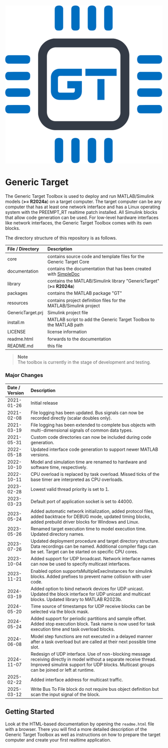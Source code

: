 ![](documentation/img/icon.svg)

# Generic Target

The Generic Target Toolbox is used to deploy and run MATLAB/Simulink models (**>= R2024a**) on a target computer.
The target computer can be any computer that has at least one network interface and has a Linux operating system with the PREEMPT_RT realtime patch installed.
All Simulink blocks that allow code generation can be used.
For low-level hardware interfaces like network interfaces, the Generic Target Toolbox comes with its own blocks.

The directory structure of this repository is as follows.

| File / Directory   | Description                                                                                                    |
| :----------------- | :------------------------------------------------------------------------------------------------------------- |
| core               | contains source code and template files for the Generic Target Core                                            |
| documentation      | contains the documentation that has been created with [SimpleDoc](https://github.com/RobertDamerius/SimpleDoc) |
| library            | contains the MATLAB/Simulink library "GenericTarget" (**>= R2024a**)                                           |
| packages           | contains the MATLAB package "GT"                                                                               |
| resources          | contains project definition files for the MATLAB/Simulink project                                              |
| GenericTarget.prj  | Simulink project file                                                                                          |
| install.m          | MATLAB script to add the Generic Target Toolbox to the MATLAB path                                             |
| LICENSE            | license information                                                                                            |
| readme.html        | forwards to the documentation                                                                                  |
| README.md          | this file                                                                                                      |


> **Note**<br>
> The toolbox is currently in the stage of development and testing.

### Major Changes
| Date / Version  | Description                                                                                                                                                                                                        |
| :-------------- | :----------------------------------------------------------------------------------------------------------------------------------------------------------------------------------------------------------------- |
| 2021-01-26      | Initial release                                                                                                                                                                                                    |
| 2021-02-08      | File logging has been updated. Bus signals can now be recorded directly (scalar doubles only).                                                                                                                     |
| 2021-03-19      | File logging has been extended to complete bus objects with multi-dimensional signals of common data types.                                                                                                        |
| 2021-05-31      | Custom code directories can now be included during code generation.                                                                                                                                                |
| 2022-05-18      | Updated interface code generation to support newer MATLAB versions.                                                                                                                                                |
| 2022-10-10      | Model and simulation time are renamed to hardware and software time, respectively.                                                                                                                                 |
| 2022-10-11      | CPU overload is replaced by task overload. Missed ticks of the base timer are interpreted as CPU overloads.                                                                                                        |
| 2023-02-28      | Lowest valid thread priority is set to 1.                                                                                                                                                                          |
| 2023-03-23      | Default port of application socket is set to 44000.                                                                                                                                                                |
| 2023-05-24      | Added automatic network initialization, added protocol files, added backtrace for DEBUG mode, updated timing blocks, added prebuild driver blocks for Windows and Linux.                                           |
| 2023-05-26      | Renamed target execution time to model execution time. Updated directory names.                                                                                                                                    |
| 2023-07-26      | Updated deployment procedure and target directory structure. Data recordings can be named. Additional compiler flags can be set. Target can be started on specific CPU cores.                                      |
| 2023-10-04      | Added support for UDP broadcast. Network interface names can now be used to specify multicast interfaces.                                                                                                          |
| 2023-11-21      | Enabled option supportsMultipleExecInstances for simulink blocks. Added prefixes to prevent name collision with user code.                                                                                         |
| 2024-03-19      | Added option to bind network devices for UDP unicast. Updated the block interface for UDP unicast and multicast blocks. Updated library to MATLAB R2023b.                                                          |
| 2024-05-20      | Time source of timestamps for UDP receive blocks can be selected via the block mask.                                                                                                                               |
| 2024-05-24      | Added support for periodic partitions and sample offset. Added stop execution block. Task name is now used for task execution time and task overload blocks.                                                       |
| 2024-06-08      | Model step functions are not executed in a delayed manner after a task overload but are called at their next possible time slot.                                                                                   |
| 2024-11-07      | Redesign of UDP interface. Use of non-blocking message receiving directly in model without a separate receive thread. Improved simulink support for UDP blocks. Multicast groups can be joined or left at runtime. |
| 2025-02-22      | Added interface address for multicast traffic.                                                                                                                                                                     |
| 2025-03-12      | Write Bus To File block do not require bus object definition but scan the input signal of the block.                                                                                                               |

## Getting Started
Look at the HTML-based documentation by opening the ``readme.html`` file with a browser. There you will find a more
detailed description of the Generic Target Toolbox as well as instructions on how to prepare the target computer and create
your first realtime application.

